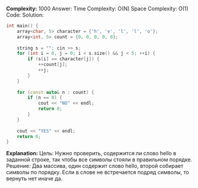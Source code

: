 **Complexity:** 1000
Answer:
	Time Complexity: O(N)
	Space Complexity: O(1)
Code:
Solution:
```cpp
int main() {  
    array<char, 5> character = {'h', 'e', 'l', 'l', 'o'};  
    array<int, 5> count = {0, 0, 0, 0, 0};  
  
    string s = ""; cin >> s;  
    for (int i = 0, j = 0; i < s.size() && j < 5; ++i) {  
        if (s[i] == character[j]) {  
            ++count[j];  
            ++j;  
        }  
    }  
  
    for (const auto& n : count) {  
        if (n == 0) {  
            cout << "NO" << endl;  
            return 0;  
        }  
    }  
  
    cout << "YES" << endl;  
    return 0;  
}
```
**Explanation:**
	Цель: Нужно проверить, содержится ли слово hello в заданной строке, так чтобы все символы стояли в правильном порядке.
	Решение: Два массива, один содержит слово hello, второй собирает символы по порядку.
	Если в слове не встречается подряд символы, то вернуть нет иначе да.